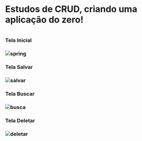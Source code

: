 <h1>Estudos de CRUD, criando uma aplicação do zero!<h1>

<h3>Tela Inicial<h3>

![spring](https://user-images.githubusercontent.com/87431289/146653061-94ee8c15-1b39-482f-9cb7-58b80613e50b.png)

<h3>Tela Salvar<h3>

![salvar](https://user-images.githubusercontent.com/87431289/146653183-2171b27d-fdf9-454d-bae7-4fa18aaad41d.png)

<h3>Tela Buscar<h3>

![busca](https://user-images.githubusercontent.com/87431289/146653098-305587fe-d5ad-48db-b57d-4bef4b059f55.png)

<h3>Tela Deletar<h3>

![deletar](https://user-images.githubusercontent.com/87431289/146653214-d22069ac-05ce-4ab7-bc49-0f38ae3f0d86.png)



